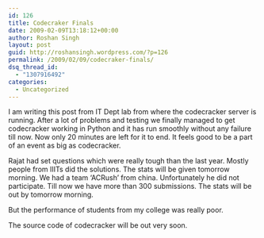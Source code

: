 ```yaml
---
id: 126
title: Codecraker Finals
date: 2009-02-09T13:18:12+00:00
author: Roshan Singh
layout: post
guid: http://roshansingh.wordpress.com/?p=126
permalink: /2009/02/09/codecraker-finals/
dsq_thread_id:
  - "1307916492"
categories:
  - Uncategorized
---
```

I am writing this post from IT Dept lab from where the codecracker server is running. After a lot of problems and testing we finally managed to get codecracker working in Python and it has run smoothly without any failure till now. Now only 20 minutes are left for it to end. It feels good to be a part of an event as big as codecracker.
  
Rajat had set questions which were really tough than the last year. Mostly people from IIITs did the solutions. The stats will be given tomorrow morning. We had a team &#8216;ACRush&#8217; from china. Unfortunately he did not participate. Till now we have more than 300 submissions. The stats will be out by tomorrow morning.
  
But the performance of students from my college was really poor.
  
The source code of codecracker will be out very soon.